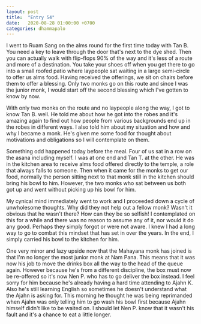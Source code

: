 ```yaml
---
layout: post
title:  "Entry 54"
date:   2020-08-28 01:00:00 +0700
categories: dhammapalo
---
```

I went to Ruam Sang on the alms round for the first time today with Tan B. You need a key to leave through the door that's next to the dye shed. Then you can actually walk with flip-flops 90% of the way and it's less of a route and more of a destination. You take your shoes off when you get there to go into a small roofed patio where laypeople sat waiting in a large semi-circle to offer us alms food. Having received the offerings, we sit on chairs before them to offer a blessing. Only two monks go on this route and since I was the junior monk, I would start off the second blessing which I've gotten to know by now.

With only two monks on the route and no laypeople along the way, I got to know Tan B. well. He told me about how he got into the robes and it's amazing again to find out how people from various backgrounds end up in the robes in different ways. I also told him about my situation and how and why I became a monk. He's given me some food for thought about motivations and obligations so I will contemplate on them.

Something odd happened today before the meal. Four of us sat in a row on the asana including myself. I was at one end and Tan T. at the other. He was in the kitchen area to receive alms food offered directly to the temple, a role that always falls to someone. Then when it came for the monks to get our food, normally the person sitting next to that monk still in the kitchen should bring his bowl to him. However, the two monks who sat between us both got up and went without picking up his bowl for him.

My cynical mind immediately went to work and I proceeded down a cycle of unwholesome thoughts. Why did they not help out a fellow monk? Wasn't it obvious that he wasn't there? How can they be so selfish! I contemplated on this for a while and there was no reason to assume any of it, nor would it do any good. Perhaps they simply forgot or were not aware. I knew I had a long way to go to combat this mindset that has set in over the years. In the end, I simply carried his bowl to the kitchen for him.

One very minor and lazy upside now that the Mahayana monk has joined is that I'm no longer the most junior monk at Nam Pana. This means that it was now his job to move the drinks box all the way to the head of the queue again. However because he's from a different discipline, the box must now be re-offered so it's now Nen P. who has to go deliver the box instead. I feel sorry for him because he's already having a hard time attending to Ajahn K. Also he's still learning English so sometimes he doesn't understand what the Ajahn is asking for. This morning he thought he was being reprimanded when Ajahn was only telling him to go wash his bowl first because Ajahn himself didn't like to be waited on. I should let Nen P. know that it wasn't his fault and it's a chance to eat a little longer.